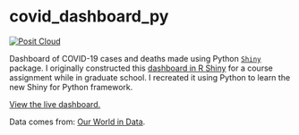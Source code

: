 # covid_dashboard_py
<!-- badges: start -->
[![Posit Cloud](https://img.shields.io/badge/launch-posit%20cloud-447099?style=flat)](https://connect.posit.cloud/mbreshock/content/01926563-bab5-c811-3c03-cb04788bfbe7)
<!-- badges: end -->

Dashboard of COVID-19 cases and deaths made using Python [`Shiny`](https://shiny.posit.co/py/) package. I originally constructed this [dashboard in R Shiny](https://github.com/mbreshock/covid_dashboard) for a course assignment while in graduate school. I recreated it using Python to learn the new Shiny for Python framework.

[View the live dashboard.](https://connect.posit.cloud/mbreshock/content/01926563-bab5-c811-3c03-cb04788bfbe7)

Data comes from: [Our World in Data](https://docs.owid.io/projects/etl/api/covid/).